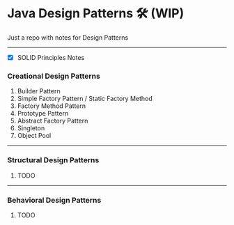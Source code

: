 # Java Design Patterns :hammer_and_wrench: (WIP)

Just a repo with notes for Design Patterns

---

- [x] SOLID Principles Notes

### Creational Design Patterns

1. Builder Pattern
1. Simple Factory Pattern / Static Factory Method
1. Factory Method Pattern
1. Prototype Pattern
1. Abstract Factory Pattern
1. Singleton
1. Object Pool

---

### Structural Design Patterns

1. TODO

---

### Behavioral Design Patterns

1. TODO
